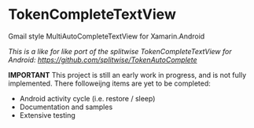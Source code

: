# TokenCompleteTextView
Gmail style MultiAutoCompleteTextView for Xamarin.Android

*This is a like for like port of the splitwise TokenCompleteTextView for Android: https://github.com/splitwise/TokenAutoComplete*

**IMPORTANT**
This project is still an early work in progress, and is not fully implemented. There followeijng items are yet to be completed:

- Android activity cycle (i.e. restore / sleep)
- Documentation and samples
- Extensive testing
